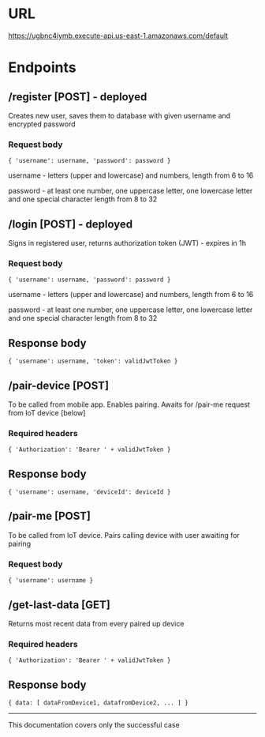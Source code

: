 # URL
https://ugbnc4iymb.execute-api.us-east-1.amazonaws.com/default
# Endpoints
## /register [POST] - deployed
Creates new user, saves them to database with given username and encrypted password
### Request body
`{
  'username': username,
  'password': password
}`

username - letters (upper and lowercase) and numbers, length from 6 to 16

password - at least one number, one uppercase letter, one lowercase letter and one special character length from 8 to 32
## /login [POST] - deployed
Signs in registered user, returns authorization token (JWT) - expires in 1h
### Request body
`{
  'username': username,
  'password': password
}`

username - letters (upper and lowercase) and numbers, length from 6 to 16

password - at least one number, one uppercase letter, one lowercase letter and one special character length from 8 to 32
## Response body
`{
  'username': username,
  'token': validJwtToken
}`
## /pair-device [POST]
To be called from mobile app. Enables pairing. Awaits for /pair-me request from IoT device [below]
### Required headers
`{
  'Authorization': 'Bearer ' + validJwtToken
}`
## Response body
`{
  'username': username,
  'deviceId': deviceId
}`
## /pair-me [POST]
To be called from IoT device. Pairs calling device with user awaiting for pairing
### Request body
`{
  'username': username
}`
## /get-last-data [GET]
Returns most recent data from every paired up device
### Required headers
`{
  'Authorization': 'Bearer ' + validJwtToken
}`
## Response body
`{
  data: [
    dataFromDevice1,
    datafromDevice2,
    ...
  ]
}`
<hr>
This documentation covers only the successful case
